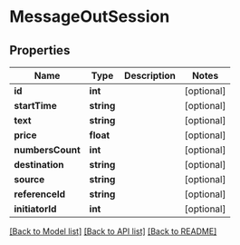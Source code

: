 # MessageOutSession

## Properties
Name | Type | Description | Notes
------------ | ------------- | ------------- | -------------
**id** | **int** |  | [optional] 
**startTime** | **string** |  | [optional] 
**text** | **string** |  | [optional] 
**price** | **float** |  | [optional] 
**numbersCount** | **int** |  | [optional] 
**destination** | **string** |  | [optional] 
**source** | **string** |  | [optional] 
**referenceId** | **string** |  | [optional] 
**initiatorId** | **int** |  | [optional] 

[[Back to Model list]](../README.md#documentation-for-models) [[Back to API list]](../README.md#documentation-for-api-endpoints) [[Back to README]](../README.md)


